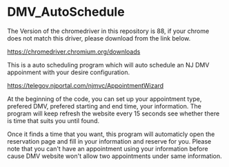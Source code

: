 # DMV_AutoSchedule

The Version of the chromedriver in this repository is 88, if your chrome does not match this driver, please download from the link below.

https://chromedriver.chromium.org/downloads

This is a auto scheduling program which will auto schedule an NJ DMV appoinment with your desire configuration.

https://telegov.njportal.com/njmvc/AppointmentWizard

At the beginning of the code, you can set up your appointment type, prefered DMV, prefered starting and end time, your information. The program will keep refresh the website every 15 seconds see whether there is time that suits you until found.

Once it finds a time that you want, this program will automaticly open the reservation page and fill in your information and reserve for you. Please note that you can't have an appointment using your information before cause DMV website won't allow two appointments under same information.
